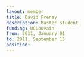 ```yaml
---
layout: member
title: David Frenay
description: Master student
funding: UCLouvain
from: 2011, January 01
to: 2011, September 15
position:
---
```


